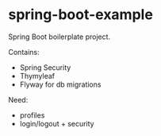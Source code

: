 # spring-boot-example

Spring Boot boilerplate project.

Contains:
- Spring Security
- Thymyleaf
- Flyway for db migrations

Need:
+ profiles
+ login/logout + security
